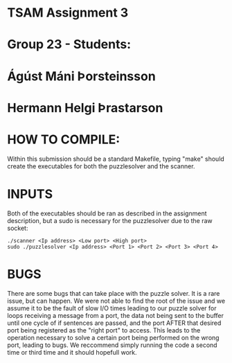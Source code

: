 # TSAM Assignment 3
# Group 23 - Students:
# Ágúst Máni Þorsteinsson
# Hermann Helgi Þrastarson

# HOW TO COMPILE:

Within this submission should be a standard Makefile, typing "make" should create the executables for both the puzzlesolver and the scanner.

# INPUTS

Both of the executables should be ran as described in the assignment description, but a sudo is necessary for the puzzlesolver due to the raw socket:

    ./scanner <Ip address> <Low port> <High port>
    sudo ./puzzlesolver <Ip address> <Port 1> <Port 2> <Port 3> <Port 4>

# BUGS

There are some bugs that can take place with the puzzle solver. It is a rare issue, but can happen.
We were not able to find the root of the issue and we assume it to be the fault of slow I/O times leading to our puzzle solver for loops receiving a message from a port, the data not being sent to the buffer until one cycle of if sentences are passed, and the port AFTER that desired port being registered as the "right port" to access.
This leads to the operation necessary to solve a certain port being performed on the wrong port, leading to bugs. We reccommend simply running the code a second time or third time and it should hopefull work.